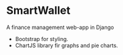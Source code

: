 # SmartWallet

A finance management web-app in Django 
- Bootstrap for styling.
- ChartJS library fir graphs and pie charts.
